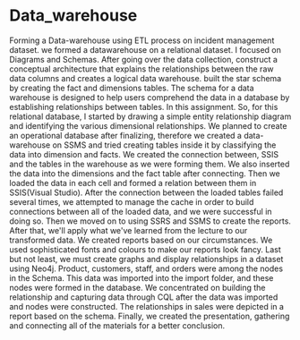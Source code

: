 # Data_warehouse
Forming a Data-warehouse using ETL process on incident management dataset.
we formed a datawarehouse on a relational dataset.
I focused on Diagrams and Schemas. After going over the data collection, construct a conceptual architecture that explains the relationships between the raw data columns and creates a logical data warehouse. built the star schema by creating the fact and dimensions tables. The schema for a data warehouse is designed to help users comprehend the data in a database by establishing relationships between tables. In this assignment. So, for this relational database, I started by drawing a simple entity relationship diagram and identifying the various dimensional relationships.
We planned to create an operational database after finalizing, therefore we created a data-warehouse on SSMS and tried creating tables inside it by classifying the data into dimension and facts. We created the connection between, SSIS and the tables in the warehouse as we were forming them. We also inserted the data into the dimensions and the fact table after connecting. Then we loaded the data in each cell and formed a relation between them in SSIS(Visual Studio). After the connection between the loaded tables failed several times, we attempted to manage the cache in order to build connections between all of the loaded data, and we were successful in doing so.
Then we moved on to using SSRS and SSMS to create the reports. After that, we'll apply what we've learned from the lecture to our transformed data. We created reports based on our circumstances. We used sophisticated fonts and colours to make our reports look fancy.
Last but not least, we must create graphs and display relationships in a dataset using Neo4j. Product, customers, staff, and orders were among the nodes in the Schema. This data was imported into the import folder, and these nodes were formed in the database. We concentrated on building the relationship and capturing data through CQL after the data was imported and nodes were constructed. The relationships in sales were depicted in a report based on the schema. Finally, we created the presentation, gathering and connecting all of the materials for a better conclusion.
